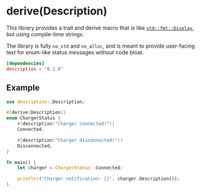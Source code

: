 # derive(Description)

This library provides a trait and derive macro that is like [`std::fmt::Display`](https://doc.rust-lang.org/std/fmt/trait.Display.html), but using compile-time strings.

The library is fully `no_std` and `no_alloc`, and is meant to provide user-facing text for enum-like status messages without code bloat.

```toml
[dependencies]
description = "0.1.0"
```

## Example

```rs
use description::Description;

#[derive(Description)]
enum ChargerStatus {
    #[description("Charger connected!")]
    Connected,

    #[description("Charger disconnected!")]
    Disconnected,
}

fn main() {
    let charger = ChargerStatus::Connected;

    println!("Charger notification: {}", charger.description());
}
```